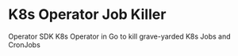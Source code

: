 # K8s Operator Job Killer
Operator SDK K8s Operator in Go to kill grave-yarded K8s Jobs and CronJobs
